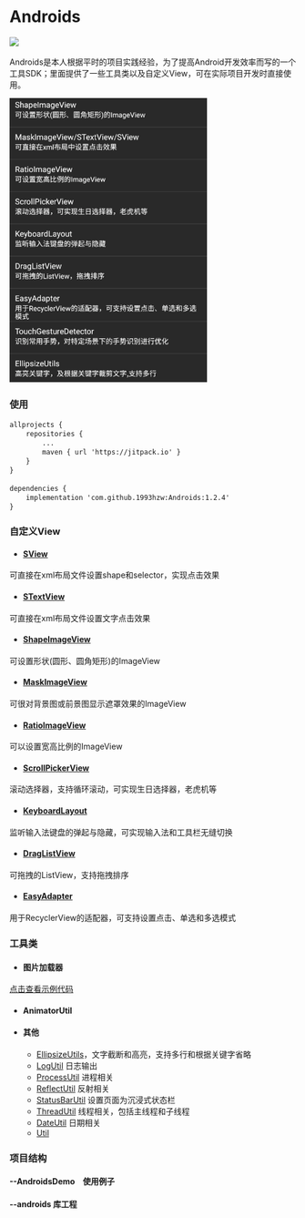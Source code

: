 Androids
======
[![](https://jitpack.io/v/1993hzw/Androids.svg)](https://jitpack.io/#1993hzw/Androids)

Androids是本人根据平时的项目实践经验，为了提高Android开发效率而写的一个工具SDK；里面提供了一些工具类以及自定义View，可在实际项目开发时直接使用。

![ANDROIDS](https://raw.githubusercontent.com/1993hzw/common/master/Androids/android4.png)

### 使用
```
allprojects {
    repositories {
        ...
        maven { url 'https://jitpack.io' }
    }
}

dependencies {
    implementation 'com.github.1993hzw:Androids:1.2.4'
}
```
### 自定义View

  * #### [SView](https://github.com/1993hzw/Androids/blob/master/README_SView.md)
  
  可直接在xml布局文件设置shape和selector，实现点击效果

  * #### [STextView](https://github.com/1993hzw/Androids/blob/master/README_STextView.md)
  
  可直接在xml布局文件设置文字点击效果
  
  * #### [ShapeImageView](https://github.com/1993hzw/Androids/blob/master/README_ShapeImageView.md)
  
  可设置形状(圆形、圆角矩形)的ImageView
 
  * #### [MaskImageView](https://github.com/1993hzw/Androids/blob/master/README_MaskImageView.md)
  
  可很对背景图或前景图显示遮罩效果的ImageView

  * #### [RatioImageView](https://github.com/1993hzw/Androids/blob/master/README_RatioImageView.md)
  
  可以设置宽高比例的ImageView
  
  * #### [ScrollPickerView](https://github.com/1993hzw/Androids/blob/master/README_ScrollPickerView.md)
  
  滚动选择器，支持循环滚动，可实现生日选择器，老虎机等
    
  * #### [KeyboardLayout](https://github.com/1993hzw/Androids/blob/master/README_KeyboardLayout.md)
  
  监听输入法键盘的弹起与隐藏，可实现输入法和工具栏无缝切换

  * #### [DragListView](https://github.com/1993hzw/Androids/blob/master/README_DragListView.md)
  
  可拖拽的ListView，支持拖拽排序 
  
  * #### [EasyAdapter](https://github.com/1993hzw/Androids/blob/master/README_EasyAdapter.md)
  
  用于RecyclerView的适配器，可支持设置点击、单选和多选模式

### 工具类

* #### 图片加载器
[点击查看示例代码](https://github.com/1993hzw/ImageSelector/blob/master/library/src/main/java/cn/hzw/imageselector/ImageLoader.java)

* #### AnimatorUtil

* #### 其他
  * [EllipsizeUtils](https://github.com/1993hzw/Androids/blob/master/androids/src/cn/forward/androids/utils/EllipsizeUtils.java)，文字截断和高亮，支持多行和根据关键字省略
  * [LogUtil](https://github.com/1993hzw/Androids/blob/master/androids/src/cn/forward/androids/utils/LogUtil.java) 日志输出
  * [ProcessUtil](https://github.com/1993hzw/Androids/blob/master/androids/src/cn/forward/androids/utils/ProcessUtil.java) 进程相关
  * [ReflectUtil](https://github.com/1993hzw/Androids/blob/master/androids/src/cn/forward/androids/utils/ReflectUtil.java) 反射相关
  * [StatusBarUtil](https://github.com/1993hzw/Androids/blob/master/androids/src/cn/forward/androids/utils/StatusBarUtil.java) 设置页面为沉浸式状态栏
  * [ThreadUtil](https://github.com/1993hzw/Androids/blob/master/androids/src/cn/forward/androids/utils/ThreadUtil.java) 线程相关，包括主线程和子线程
  * [DateUtil](https://github.com/1993hzw/Androids/blob/master/androids/src/cn/forward/androids/utils/DateUtil.java) 日期相关
  * [Util](https://github.com/1993hzw/Androids/blob/master/androids/src/cn/forward/androids/utils/Util.java)


### 项目结构
#### --AndroidsDemo　使用例子

#### --androids 库工程

